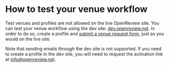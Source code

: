 # How to test your venue workflow

Test venues and profiles are not allowed on the live OpenReview site. You can test your venue workflow using the dev site: [dev.openreview.net](https://dev.openreview.net/). In order to do so, create a profile and [submit a venue request form](../../getting-started/hosting-a-venue-on-openreview/creating-your-venue-instance-submitting-a-venue-request-form.md), just as you would on the live site.

Note that sending emails through the dev site is not supported. If you need to create a profile in the dev site, you will need to request the activation link at [info@openreview.net](mailto:info@openreview.net).
